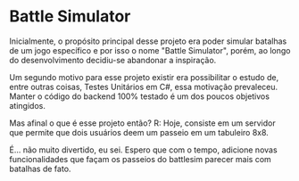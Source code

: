 # Battle Simulator

Inicialmente, o propósito principal desse projeto era poder simular batalhas de um jogo específico e por isso o nome "Battle Simulator", porém, ao longo do desenvolvimento decidiu-se abandonar a inspiração.

Um segundo motivo para esse projeto existir era possibilitar o estudo de, entre outras coisas, Testes Unitários em C#, essa motivação prevaleceu. Manter o código do backend 100% testado é um dos poucos objetivos atingidos.


Mas afinal o que é esse projeto então?
R: Hoje, consiste em um servidor que permite que dois usuários deem um passeio em um tabuleiro 8x8.

É... não muito divertido, eu sei. Espero que com o tempo, adicione novas funcionalidades que façam os passeios do battlesim parecer mais com batalhas de fato.
